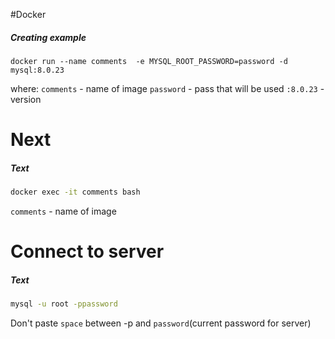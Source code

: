 #Docker 
##### Creating example
```
docker run --name comments  -e MYSQL_ROOT_PASSWORD=password -d mysql:8.0.23
```
where:
`comments` - name of image
`password` - pass that will be used
`:8.0.23` - version

# Next

##### Text
```bash
docker exec -it comments bash
```

`comments` - name of image

# Connect to server

##### Text
```bash
mysql -u root -ppassword
```

Don't paste `space` between -p and `password`(current password for server) 